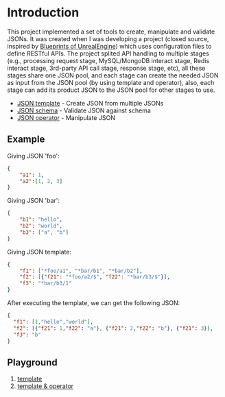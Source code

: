 # Introduction
This project implemented a set of tools to create, manipulate and validate JSONs. It was created when I was developing a project (closed source, inspired by [Blueprints of UnrealEngine](https://docs.unrealengine.com/en-US/Engine/Blueprints/index.html)) which uses configuration files to define RESTful APIs. The project splited API handling to multiple stages (e.g., processing request stage, MySQL/MongoDB interact stage, Redis interact stage, 3rd-party API call stage, response stage, etc), all these stages share one JSON pool, and each stage can create the needed JSON as input from the JSON pool (by using template and operator), also, each stage can add its product JSON to the JSON pool for other stages to use.

* [JSON template](./template) - Create JSON from multiple JSONs
* [JSON schema](./schema) - Validate JSON against schema
* [JSON operator](./operator) - Manipulate JSON


## Example
Giving JSON 'foo':
```json
{
    "a1": 1,
    "a2":[1, 2, 3]
}
```

Giving JSON 'bar':
```json
{
    "b1": "hello",
    "b2": "world",
    "b3": ["a", "b"]
}
```

Giving JSON template:
```json
{
    "f1": ["*foo/a1", "*bar/b1", "*bar/b2"],
    "f2": [{"f21": "*foo/a2/$", "f22": "*bar/b3/$"}],
    "f3": "*bar/b3/1"
}
```

After executing the template, we can get the following JSON:
```json
{
  "f1": [1,"hello","world"],
  "f2": [{"f21": 1,"f22": "a"}, {"f21": 2,"f22": "b"}, {"f21": 3}],
  "f3": "b"
}
```

## Playground
1. [template](https://play.golang.org/p/3JcUvPEvur7)
2. [template & operator](https://play.golang.org/p/GWHASNc_BhN)
